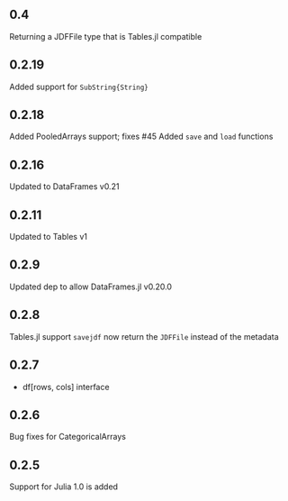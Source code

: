 ## 0.4
Returning a JDFFile type that is Tables.jl compatible

## 0.2.19
Added support for `SubString{String}`

## 0.2.18
Added PooledArrays support; fixes #45
Added `save` and `load` functions

## 0.2.16
Updated to DataFrames v0.21

## 0.2.11
Updated to Tables v1

## 0.2.9
Updated dep to allow DataFrames.jl v0.20.0

## 0.2.8
Tables.jl support
`savejdf` now return the `JDFFile` instead of the metadata

## 0.2.7
* df[rows, cols] interface

## 0.2.6
Bug fixes for CategoricalArrays

## 0.2.5
Support for Julia 1.0 is added
